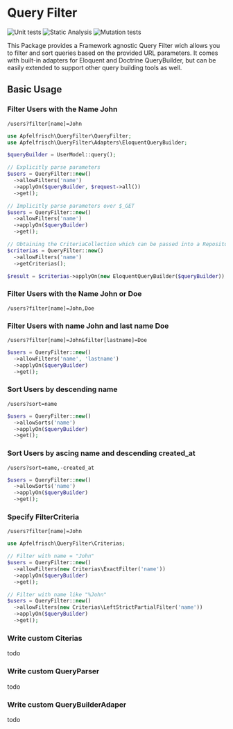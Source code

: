 # Query Filter

![Unit tests](https://github.com/Apfelfrisch/query-filter/actions/workflows/phpunit.yml/badge.svg)
![Static Analysis](https://github.com/Apfelfrisch/query-filter/actions/workflows/phpstan.yml/badge.svg)
![Mutation tests](https://github.com/Apfelfrisch/query-filter/actions/workflows/infection.yml/badge.svg)

This Package provides a Framework agnostic Query Filter wich allows you to filter and sort queries based on the provided URL parameters. It comes with built-in adapters for Eloquent and Doctrine QueryBuilder, but can be easily extended to support other query building tools as well.


## Basic Usage

### Filter Users with the Name John 

`/users?filter[name]=John`

```php
use Apfelfrisch\QueryFilter\QueryFilter;
use Apfelfrisch\QueryFilter\Adapters\EloquentQueryBuilder;

$queryBuilder = UserModel::query();

// Explicitly parse parameters
$users = QueryFilter::new()
  ->allowFilters('name')
  ->applyOn($queryBuilder, $request->all())
  ->get();

// Implicitly parse parameters over $_GET
$users = QueryFilter::new()
  ->allowFilters('name')
  ->applyOn($queryBuilder)
  ->get();

// Obtaining the CriteriaCollection which can be passed into a Repository, for example.
$criterias = QueryFilter::new()
  ->allowFilters('name')
  ->getCriterias();

$result = $criterias->applyOn(new EloquentQueryBuilder($queryBuilder))
```

### Filter Users with the Name John or Doe

`/users?filter[name]=John,Doe`

### Filter Users with name John and last name Doe

`/users?filter[name]=John&filter[lastname]=Doe`

```php
$users = QueryFilter::new()
  ->allowFilters('name', 'lastname')
  ->applyOn($queryBuilder)
  ->get();
```

### Sort Users by descending name

`/users?sort=name`

```php
$users = QueryFilter::new()
  ->allowSorts('name')
  ->applyOn($queryBuilder)
  ->get();
```

### Sort Users by ascing name and descending created_at 

`/users?sort=name,-created_at`

```php
$users = QueryFilter::new()
  ->allowSorts('name')
  ->applyOn($queryBuilder)
  ->get();
```

### Specify FilterCriteria

`/users?filter[name]=John`

```php
use Apfelfrisch\QueryFilter\Criterias;

// Filter with name = "John"
$users = QueryFilter::new()
  ->allowFilters(new Criterias\ExactFilter('name'))
  ->applyOn($queryBuilder)
  ->get();

// Filter with name like "%John"
$users = QueryFilter::new()
  ->allowFilters(new Criterias\LeftStrictPartialFilter('name'))
  ->applyOn($queryBuilder)
  ->get();
```

### Write custom Citerias
todo

### Write custom QueryParser
todo

### Write custom QueryBuilderAdaper
todo
